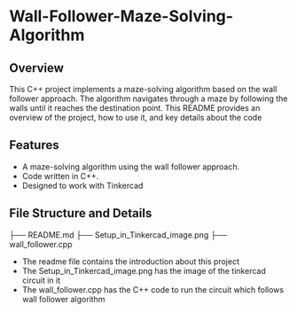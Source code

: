 # Wall-Follower-Maze-Solving-Algorithm

## Overview

This C++ project implements a maze-solving algorithm based on the wall follower approach. The algorithm navigates through a maze by following the walls until it reaches the destination point. This README provides an overview of the project, how to use it, and key details about the code

## Features

- A maze-solving algorithm using the wall follower approach.
- Code written in C++.
- Designed to work with Tinkercad

## File Structure and Details
├── README.md
├── Setup_in_Tinkercad_image.png
├── wall_follower.cpp

- The readme file contains the introduction about this project
- The Setup_in_Tinkercad_image.png has the image of the tinkercad circuit in it
- The wall_follower.cpp has the C++ code to run the circuit which follows wall follower algorithm
